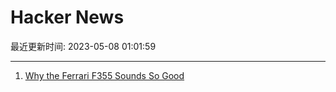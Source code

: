 # Hacker News

最近更新时间: 2023-05-08 01:01:59

--- 
1. [Why the Ferrari F355 Sounds So Good](https://www.roadandtrack.com/news/a43805754/ferrari-f355-exhaust-sound/) 
